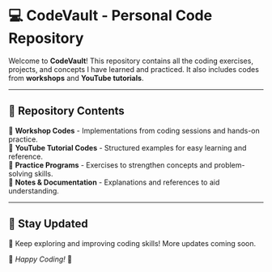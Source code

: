 # 💻 CodeVault - Personal Code Repository

Welcome to **CodeVault**! This repository contains all the coding exercises, projects, and concepts I have learned and practiced. It also includes codes from **workshops** and **YouTube tutorials**.

---

## 📂 Repository Contents

🔹 **Workshop Codes** - Implementations from coding sessions and hands-on practice.  
🔹 **YouTube Tutorial Codes** - Structured examples for easy learning and reference.  
🔹 **Practice Programs** - Exercises to strengthen concepts and problem-solving skills.    
🔹 **Notes & Documentation** - Explanations and references to aid understanding.  

---

## 📢 Stay Updated

🚀 Keep exploring and improving coding skills! More updates coming soon.

📌 *Happy Coding!* 🎯

